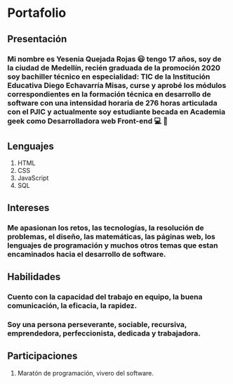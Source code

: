 # Portafolio
## Presentación
### Mi nombre es Yesenia Quejada Rojas :smiley: tengo 17 años, soy de la ciudad de Medellín, recién graduada de la promoción 2020 soy bachiller técnico en especialidad: TIC de la Institución Educativa Diego Echavarría Misas, curse y aprobé los módulos correspondientes en la formación técnica en desarrollo de software con una intensidad horaria de 276 horas articulada con el PJIC y actualmente soy estudiante becada en Academia geek como Desarrolladora web Front-end :computer: :dash:

## Lenguajes
1. HTML
2. CSS 
3. JavaScript
4. SQL


## Intereses
### Me apasionan los retos, las tecnologías, la resolución de problemas, el diseño, las matemáticas, las páginas web, los lenguajes de programación y muchos otros temas que estan encaminados hacia el desarrollo de software.

## Habilidades
### Cuento con la capacidad del trabajo en equipo, la buena comunicación, la eficacia, la rapidez.
### Soy una persona perseverante, sociable, recursiva, emprendedora, perfeccionista, dedicada y trabajadora.

## Participaciones
1. Maratón de programación, vivero del software.

